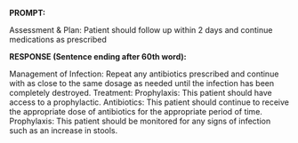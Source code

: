 **PROMPT:**

Assessment & Plan:  Patient should follow up within 2 days and continue medications as prescribed

**RESPONSE (Sentence ending after 60th word):**

Management of Infection:  Repeat any antibiotics prescribed and continue with as close to the same dosage as needed until the infection has been completely destroyed. Treatment:  Prophylaxis:  This patient should have access to a prophylactic. Antibiotics:  This patient should continue to receive the appropriate dose of antibiotics for the appropriate period of time. Prophylaxis:  This patient should be monitored for any signs of infection such as an increase in stools. 